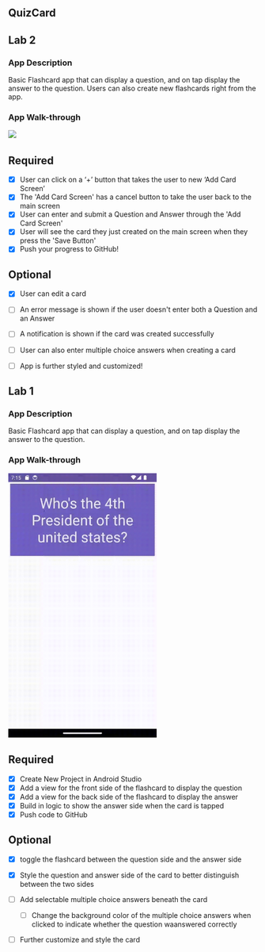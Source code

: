 ## QuizCard


## Lab 2

### App Description

Basic Flashcard app that can display a question, and on tap display the answer to the question.
Users can also create new flashcards right from the app.


### App Walk-through

<img src="Lab_2.gif" width=300><br>


## Required
- [x] User can click on a ‘+’ button that takes the user to new ‘Add Card Screen’
- [x] The 'Add Card Screen' has a cancel button to take the user back to the main screen
- [x] User can enter and submit a Question and Answer through the 'Add Card Screen'
- [x] User will see the card they just created on the main screen when they press the 'Save Button'
- [x] Push your progress to GitHub!

## Optional
- [x] User can edit a card
- [ ] An error message is shown if the user doesn't enter both a Question and an Answer
- [ ] A notification is shown if the card was created successfully
- [ ] User can also enter multiple choice answers when creating a card
- [ ] App is further styled and customized!






## Lab 1

### App Description

Basic Flashcard app that can display a question, and on tap display the answer to the question.
### App Walk-through

<img src="device-2023-07-31-151602.gif" width=300><br>


## Required
- [x] Create New Project in Android Studio
- [x] Add a view for the front side of the flashcard to display the question
- [x] Add a view for the back side of the flashcard to display the answer
- [x] Build in logic to show the answer side when the card is tapped
- [x] Push code to GitHub
## Optional
- [x] toggle the flashcard between the question side and the answer side
- [x] Style the question and answer side of the card to better distinguish between the two sides
- [ ] Add selectable multiple choice answers beneath the card

  - [ ] Change the background color of the multiple choice answers when clicked to indicate whether the question waanswered correctly
- [ ] Further customize and style the card


